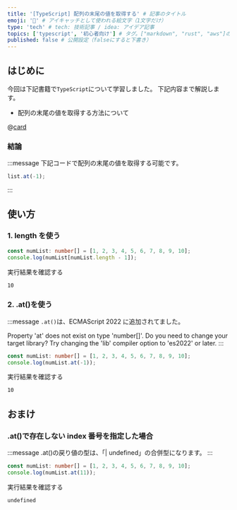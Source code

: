 ```yaml
---
title: '[TypeScript] 配列の末尾の値を取得する' # 記事のタイトル
emoji: '🎢' # アイキャッチとして使われる絵文字（1文字だけ）
type: 'tech' # tech: 技術記事 / idea: アイデア記事
topics: ['typescript', '初心者向け'] # タグ。["markdown", "rust", "aws"]のように指定する
published: false # 公開設定（falseにすると下書き）
---
```


## はじめに

今回は下記書籍で`TypeScript`について学習しました。
下記内容まで解説します。

- 配列の末尾の値を取得する方法について

@[card](https://www.oreilly.co.jp/books/9784814400362/)

### 結論

:::message
下記コードで配列の末尾の値を取得する可能です。

```ts
list.at(-1);
```

:::

## 使い方

### 1. length を使う

```ts
const numList: number[] = [1, 2, 3, 4, 5, 6, 7, 8, 9, 10];
console.log(numList[numList.length - 1]);
```

実行結果を確認する

```bash
10
```

### 2. .at()を使う

:::message
`.at()`は、ECMAScript 2022 に追加されてました。

Property 'at' does not exist on type 'number[]'. Do you need to change your target library? Try changing the 'lib' compiler option to 'es2022' or later.
:::

```ts
const numList: number[] = [1, 2, 3, 4, 5, 6, 7, 8, 9, 10];
console.log(numList.at(-1));
```

実行結果を確認する

```bash
10
```

## おまけ

### .at()で存在しない index 番号を指定した場合

:::message
.at()の戻り値の型は、「| undefined」の合併型になります。
:::

```ts
const numList: number[] = [1, 2, 3, 4, 5, 6, 7, 8, 9, 10];
console.log(numList.at(11));
```

実行結果を確認する

```bash
undefined
```
